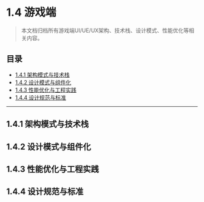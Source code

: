 # 1.4 游戏端

> 本文档归档所有游戏端UI/UE/UX架构、技术栈、设计模式、性能优化等相关内容。

## 目录

- [1.4.1 架构模式与技术栈](#141-架构模式与技术栈)
- [1.4.2 设计模式与组件化](#142-设计模式与组件化)
- [1.4.3 性能优化与工程实践](#143-性能优化与工程实践)
- [1.4.4 设计规范与标准](#144-设计规范与标准)

---

## 1.4.1 架构模式与技术栈

## 1.4.2 设计模式与组件化

## 1.4.3 性能优化与工程实践

## 1.4.4 设计规范与标准 